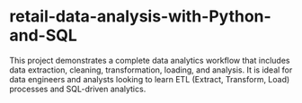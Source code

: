 # retail-data-analysis-with-Python-and-SQL
This project demonstrates a complete data analytics workflow that includes data extraction, cleaning, transformation, loading, and analysis. It is ideal for data engineers and analysts looking to learn ETL (Extract, Transform, Load) processes and SQL-driven analytics.
